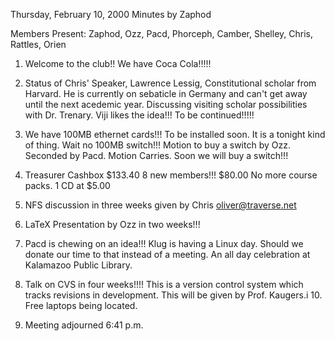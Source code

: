 Thursday, February 10, 2000 Minutes by Zaphod </p><p>
Members Present: Zaphod, Ozz, Pacd, Phorceph, Camber, Shelley,         Chris, Rattles, Orien </p><p>
1. Welcome to the club!!  We have Coca Cola!!!!! </p><p>
2. Status of Chris' Speaker, Lawrence Lessig, Constitutional         scholar from Harvard.  He is currently on sebaticle in         Germany and can't get away until the next acedemic year.         Discussing visiting scholar possibilities with Dr. Trenary.         Viji likes the idea!!!         To be continued!!!!! </p><p>
4. We have 100MB ethernet cards!!!  To be installed soon.           It is a tonight kind of thing.  Wait no 100MB switch!!!         Motion to buy a switch by Ozz.  Seconded by Pacd.         Motion Carries.  Soon we will buy a switch!!! </p><p>
5. Treasurer         Cashbox $133.40         8 new members!!!         $80.00         No more course packs.           1 CD at $5.00 </p><p>
6. NFS discussion in three weeks given by Chris oliver@traverse.net </p><p>
7. LaTeX Presentation by Ozz in two weeks!!! </p><p>
8. Pacd is chewing on an idea!!!  Klug is having a Linux day.         Should we donate our time to that instead of a meeting.         An all day celebration at Kalamazoo Public Library. </p><p>
9. Talk on CVS in four weeks!!!!  This is a version control system         which tracks revisions in development.  This will be given         by Prof. Kaugers.i         10. Free laptops being located. </p><p>
11. Meeting adjourned 6:41 p.m.    </p>

